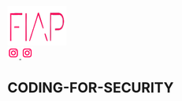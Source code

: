 <a href="https://www.fiap.com.br/">
<img src="fiap.png" width="120" height="80">
</a> <br>


<a href="https://www.instagram.com/fiapoficial/">
<img src="ig.png">
</a>

<a href="https://www.instagram.com/fiapoficial/">
<img src="ig.png">
</a>

# CODING-FOR-SECURITY

